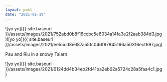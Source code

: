 ```yaml
---
layout: post
date: "2021-01-19"
---
```


![yo yo]({{ site.baseurl }}/assets/images/2021/752abd0b8f16ccbc5e6034a14fa3e2f2aab384d3.jpg)![yo yo]({{ site.baseurl }}/assets/images/2021/ee55cd3e687a55fc046f97845166a50316ecf697.jpg)

Pau and Riu in a snowy Talarn.

![yo yo]({{ site.baseurl }}/assets/images/2021/6124dd4b34eb2fd41ba2eb62a5724c28a5faa4c1.jpg)
